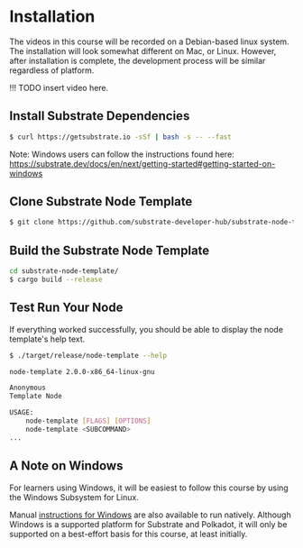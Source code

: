 Installation
============

The videos in this course will be recorded on a Debian-based linux system. The installation will look somewhat different on Mac, or Linux. However, after installation is complete, the development process will be similar regardless of platform.

!!! TODO insert video here.


## Install Substrate Dependencies

```bash
$ curl https://getsubstrate.io -sSf | bash -s -- --fast
```

Note: Windows users can follow the instructions found here: https://substrate.dev/docs/en/next/getting-started#getting-started-on-windows

## Clone Substrate Node Template

```bash
$ git clone https://github.com/substrate-developer-hub/substrate-node-template
```

## Build the Substrate Node Template

```bash
cd substrate-node-template/
$ cargo build --release
```

## Test Run Your Node

If everything worked successfully, you should be able to display the node template's help text.

```bash
$ ./target/release/node-template --help

node-template 2.0.0-x86_64-linux-gnu

Anonymous
Template Node

USAGE:
    node-template [FLAGS] [OPTIONS]
    node-template <SUBCOMMAND>
...
```


## A Note on Windows

For learners using Windows, it will be easiest to follow this course by using the Windows Subsystem for Linux.

Manual [instructions for Windows](https://substrate.dev/docs/en/getting-started/installing-substrate#windows) are also available to run natively. Although Windows is a supported platform for Substrate and Polkadot, it will only be supported on a best-effort basis for this course, at least initially.
